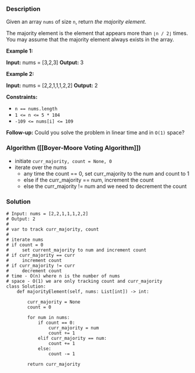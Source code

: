### Description

Given an array `nums` of size `n`, return _the majority element_.

The majority element is the element that appears more than `⌊n / 2⌋` times. You may assume that the majority element always exists in the array.

**Example 1:**

**Input:** nums = [3,2,3]
**Output:** 3

**Example 2:**

**Input:** nums = [2,2,1,1,1,2,2]
**Output:** 2

**Constraints:**

- `n == nums.length`
- `1 <= n <= 5 * 104`
- `-109 <= nums[i] <= 109`

**Follow-up:** Could you solve the problem in linear time and in `O(1)` space?

### Algorithm ([[Boyer-Moore Voting Algorithm]])

* initiate `curr_majority, count = None, 0`
* iterate over the nums
	* any time the count == 0, set curr_majority to the num and count to 1
	* else if the curr_majority == num, increment the count
	* else the curr_majority != num and we need to decrement the count

### Solution

```
# Input: nums = [2,2,1,1,1,2,2]  
# Output: 2  
#  
# var to track curr_majority, count  
#  
# iterate nums  
# if count = 0  
#     set current_majority to num and increment count  
# if curr_majority == curr  
#     increment count  
# if curr_majority != curr  
#     decrement count  
# time - O(n) where n is the number of nums  
# space - O(1) we are only tracking count and curr_majority  
class Solution:  
    def majorityElement(self, nums: List[int]) -> int:  
  
        curr_majority = None  
        count = 0  
  
        for num in nums:  
            if count == 0:  
                curr_majority = num  
                count += 1  
            elif curr_majority == num:  
                count += 1  
            else:  
                count -= 1  
  
        return curr_majority
```